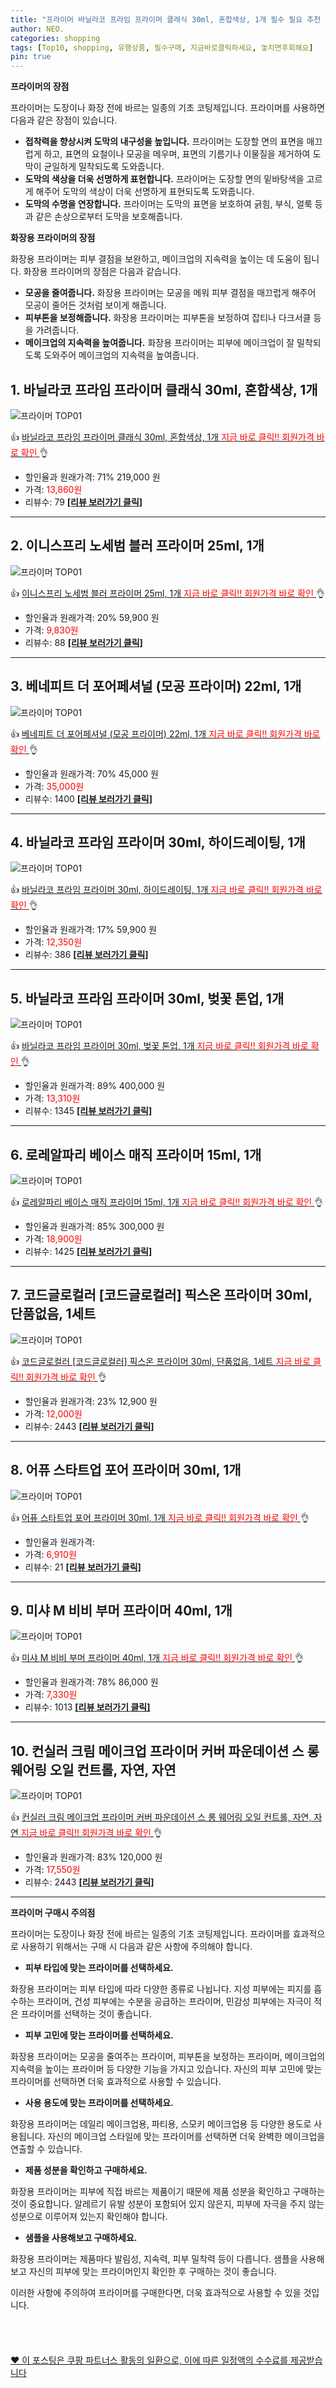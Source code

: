 ```yaml
---
title: "프라이머 바닐라코 프라임 프라이머 클래식 30ml, 혼합색상, 1개 필수 필요 추천 제품 비교 최저 가격 비교 장점 구매 후기 구매평"
author: NEO.
categories: shopping
tags: [Top10, shopping, 유행상품, 필수구매, 지금바로클릭하세요, 놓치면후회해요]
pin: true
---
```

**프라이머의 장점**

프라이머는 도장이나 화장 전에 바르는 일종의 기초 코팅제입니다. 프라이머를 사용하면 다음과 같은 장점이 있습니다.

* **접착력을 향상시켜 도막의 내구성을 높입니다.** 프라이머는 도장할 면의 표면을 매끄럽게 하고, 표면의 요철이나 모공을 메우며, 표면의 기름기나 이물질을 제거하여 도막이 균일하게 밀착되도록 도와줍니다.
* **도막의 색상을 더욱 선명하게 표현합니다.** 프라이머는 도장할 면의 밑바탕색을 고르게 해주어 도막의 색상이 더욱 선명하게 표현되도록 도와줍니다.
* **도막의 수명을 연장합니다.** 프라이머는 도막의 표면을 보호하여 긁힘, 부식, 얼룩 등과 같은 손상으로부터 도막을 보호해줍니다.

**화장용 프라이머의 장점**

화장용 프라이머는 피부 결점을 보완하고, 메이크업의 지속력을 높이는 데 도움이 됩니다. 화장용 프라이머의 장점은 다음과 같습니다.

* **모공을 줄여줍니다.** 화장용 프라이머는 모공을 메워 피부 결점을 매끄럽게 해주어 모공이 줄어든 것처럼 보이게 해줍니다.
* **피부톤을 보정해줍니다.** 화장용 프라이머는 피부톤을 보정하여 잡티나 다크서클 등을 가려줍니다.
* **메이크업의 지속력을 높여줍니다.** 화장용 프라이머는 피부에 메이크업이 잘 밀착되도록 도와주어 메이크업의 지속력을 높여줍니다.

   

## 1. 바닐라코 프라임 프라이머 클래식 30ml, 혼합색상, 1개

![프라이머 TOP01](https://thumbnail10.coupangcdn.com/thumbnails/remote/490x490ex/image/retail/images/3017827272598549-446d52fb-c138-4097-be95-7df4e2ac197d.jpg)


👍 [바닐라코 프라임 프라이머 클래식 30ml, 혼합색상, 1개 <font color=red> 지금 바로 클릭!! 회원가격 바로 확인 </font> ](https://link.coupang.com/re/AFFSDP?lptag=AF3617701&subid=GithubCoopas&pageKey=6758946049&traceid=V0-153&itemId=15833647353&vendorItemId=82253355273) 👌 


- 할인율과 원래가격: 71%  219,000   원
- 가격: <span style='color:red'>13,860원</span>
- 리뷰수: 79  [**[리뷰 보러가기 클릭]**](https://link.coupang.com/re/AFFSDP?lptag=AF3617701&subid=GithubCoopas&pageKey=6758946049&traceid=V0-153&itemId=15833647353&vendorItemId=82253355273)

---


   

## 2. 이니스프리 노세범 블러 프라이머 25ml, 1개

![프라이머 TOP01](https://thumbnail9.coupangcdn.com/thumbnails/remote/490x490ex/image/retail/images/6153887321721754-6abab587-4f8c-43af-b113-0e10c3eee96a.jpg)


👍 [이니스프리 노세범 블러 프라이머 25ml, 1개 <font color=red> 지금 바로 클릭!! 회원가격 바로 확인 </font> ](https://link.coupang.com/re/AFFSDP?lptag=AF3617701&subid=GithubCoopas&pageKey=6750518179&traceid=V0-153&itemId=15786570081&vendorItemId=85199198777) 👌 


- 할인율과 원래가격: 20%  59,900   원
- 가격: <span style='color:red'>9,830원</span>
- 리뷰수: 88  [**[리뷰 보러가기 클릭]**](https://link.coupang.com/re/AFFSDP?lptag=AF3617701&subid=GithubCoopas&pageKey=6750518179&traceid=V0-153&itemId=15786570081&vendorItemId=85199198777)

---


   

## 3. 베네피트 더 포어페셔널 (모공 프라이머) 22ml, 1개

![프라이머 TOP01](https://thumbnail8.coupangcdn.com/thumbnails/remote/490x490ex/image/vendor_inventory/4d39/a9e5a0eb584138c17de8a2876acd67089796bc471dad7da92ec2c30fa5bc.jpg)


👍 [베네피트 더 포어페셔널 (모공 프라이머) 22ml, 1개 <font color=red> 지금 바로 클릭!! 회원가격 바로 확인 </font> ](https://link.coupang.com/re/AFFSDP?lptag=AF3617701&subid=GithubCoopas&pageKey=6714056564&traceid=V0-153&itemId=15596628991&vendorItemId=87642403419) 👌 


- 할인율과 원래가격: 70%  45,000   원
- 가격: <span style='color:red'>35,000원</span>
- 리뷰수: 1400  [**[리뷰 보러가기 클릭]**](https://link.coupang.com/re/AFFSDP?lptag=AF3617701&subid=GithubCoopas&pageKey=6714056564&traceid=V0-153&itemId=15596628991&vendorItemId=87642403419)

---


   

## 4. 바닐라코 프라임 프라이머 30ml, 하이드레이팅, 1개

![프라이머 TOP01](https://thumbnail10.coupangcdn.com/thumbnails/remote/490x490ex/image/retail/images/3553525993791501-a5965603-aaca-4eaa-8aab-21fe2b5f3972.jpg)


👍 [바닐라코 프라임 프라이머 30ml, 하이드레이팅, 1개 <font color=red> 지금 바로 클릭!! 회원가격 바로 확인 </font> ](https://link.coupang.com/re/AFFSDP?lptag=AF3617701&subid=GithubCoopas&pageKey=6553616605&traceid=V0-153&itemId=14639990151&vendorItemId=3392111324) 👌 


- 할인율과 원래가격: 17%  59,900   원
- 가격: <span style='color:red'>12,350원</span>
- 리뷰수: 386  [**[리뷰 보러가기 클릭]**](https://link.coupang.com/re/AFFSDP?lptag=AF3617701&subid=GithubCoopas&pageKey=6553616605&traceid=V0-153&itemId=14639990151&vendorItemId=3392111324)

---


   

## 5. 바닐라코 프라임 프라이머 30ml, 벚꽃 톤업, 1개

![프라이머 TOP01](https://thumbnail8.coupangcdn.com/thumbnails/remote/490x490ex/image/rs_quotation_api/7axikind/a9f3456fa85e4c17aff3648f8b643820.jpg)


👍 [바닐라코 프라임 프라이머 30ml, 벚꽃 톤업, 1개 <font color=red> 지금 바로 클릭!! 회원가격 바로 확인 </font> ](https://link.coupang.com/re/AFFSDP?lptag=AF3617701&subid=GithubCoopas&pageKey=6553616605&traceid=V0-153&itemId=14292051195&vendorItemId=81225772656) 👌 


- 할인율과 원래가격: 89%  400,000   원
- 가격: <span style='color:red'>13,310원</span>
- 리뷰수: 1345  [**[리뷰 보러가기 클릭]**](https://link.coupang.com/re/AFFSDP?lptag=AF3617701&subid=GithubCoopas&pageKey=6553616605&traceid=V0-153&itemId=14292051195&vendorItemId=81225772656)

---


   

## 6. 로레알파리 베이스 매직 프라이머 15ml, 1개

![프라이머 TOP01](https://thumbnail10.coupangcdn.com/thumbnails/remote/490x490ex/image/retail/images/3731566813533251-b0c26c82-1960-4a1f-9ae3-98f960804386.jpg)


👍 [로레알파리 베이스 매직 프라이머 15ml, 1개 <font color=red> 지금 바로 클릭!! 회원가격 바로 확인 </font> ](https://link.coupang.com/re/AFFSDP?lptag=AF3617701&subid=GithubCoopas&pageKey=238057&traceid=V0-153&itemId=535947&vendorItemId=3000422977) 👌 


- 할인율과 원래가격: 85%  300,000   원
- 가격: <span style='color:red'>18,900원</span>
- 리뷰수: 1425  [**[리뷰 보러가기 클릭]**](https://link.coupang.com/re/AFFSDP?lptag=AF3617701&subid=GithubCoopas&pageKey=238057&traceid=V0-153&itemId=535947&vendorItemId=3000422977)

---


   

## 7. 코드글로컬러 [코드글로컬러] 픽스온 프라이머 30ml, 단품없음, 1세트

![프라이머 TOP01](https://thumbnail8.coupangcdn.com/thumbnails/remote/490x490ex/image/vendor_inventory/7494/92c57370cfe4a4cdee0fa1ce9bcbecd1c2ab3d43aeebf008467e9403ec46.jpg)


👍 [코드글로컬러 [코드글로컬러] 픽스온 프라이머 30ml, 단품없음, 1세트 <font color=red> 지금 바로 클릭!! 회원가격 바로 확인 </font> ](https://link.coupang.com/re/AFFSDP?lptag=AF3617701&subid=GithubCoopas&pageKey=6233944812&traceid=V0-153&itemId=12544545282&vendorItemId=70734336345) 👌 


- 할인율과 원래가격: 23%  12,900   원
- 가격: <span style='color:red'>12,000원</span>
- 리뷰수: 2443  [**[리뷰 보러가기 클릭]**](https://link.coupang.com/re/AFFSDP?lptag=AF3617701&subid=GithubCoopas&pageKey=6233944812&traceid=V0-153&itemId=12544545282&vendorItemId=70734336345)

---


   

## 8. 어퓨 스타트업 포어 프라이머 30ml, 1개

![프라이머 TOP01](https://thumbnail6.coupangcdn.com/thumbnails/remote/490x490ex/image/product/image/vendoritem/2018/11/13/3557746243/e2cf049a-296b-4267-94e4-ed7d33e1ac7b.jpg)


👍 [어퓨 스타트업 포어 프라이머 30ml, 1개 <font color=red> 지금 바로 클릭!! 회원가격 바로 확인 </font> ](https://link.coupang.com/re/AFFSDP?lptag=AF3617701&subid=GithubCoopas&pageKey=68411210&traceid=V0-153&itemId=228322302&vendorItemId=3557746243) 👌 


- 할인율과 원래가격: 
- 가격: <span style='color:red'>6,910원</span>
- 리뷰수: 21  [**[리뷰 보러가기 클릭]**](https://link.coupang.com/re/AFFSDP?lptag=AF3617701&subid=GithubCoopas&pageKey=68411210&traceid=V0-153&itemId=228322302&vendorItemId=3557746243)

---


   

## 9. 미샤 M 비비 부머 프라이머 40ml, 1개

![프라이머 TOP01](https://thumbnail9.coupangcdn.com/thumbnails/remote/490x490ex/image/retail/images/2020/06/26/10/8/f3e29c02-b431-4cc5-a0b1-26ef5ee5c9a2.jpg)


👍 [미샤 M 비비 부머 프라이머 40ml, 1개 <font color=red> 지금 바로 클릭!! 회원가격 바로 확인 </font> ](https://link.coupang.com/re/AFFSDP?lptag=AF3617701&subid=GithubCoopas&pageKey=7704629878&traceid=V0-153&itemId=20637281473&vendorItemId=70966654708) 👌 


- 할인율과 원래가격: 78%  86,000   원
- 가격: <span style='color:red'>7,330원</span>
- 리뷰수: 1013  [**[리뷰 보러가기 클릭]**](https://link.coupang.com/re/AFFSDP?lptag=AF3617701&subid=GithubCoopas&pageKey=7704629878&traceid=V0-153&itemId=20637281473&vendorItemId=70966654708)

---


   

## 10. 컨실러 크림 메이크업 프라이머 커버 파운데이션 스 롱 웨어링 오일 컨트롤, 자연, 자연

![프라이머 TOP01](https://thumbnail10.coupangcdn.com/thumbnails/remote/490x490ex/image/vendor_inventory/9ff4/36ad048c389f281d9c95502545c165e53cfa31fc3c535208c657d2a690e0.jpg)


👍 [컨실러 크림 메이크업 프라이머 커버 파운데이션 스 롱 웨어링 오일 컨트롤, 자연, 자연 <font color=red> 지금 바로 클릭!! 회원가격 바로 확인 </font> ](https://link.coupang.com/re/AFFSDP?lptag=AF3617701&subid=GithubCoopas&pageKey=6533601468&traceid=V0-153&itemId=14520491033&vendorItemId=87227231679) 👌 


- 할인율과 원래가격: 83%  120,000   원
- 가격: <span style='color:red'>17,550원</span>
- 리뷰수: 2443  [**[리뷰 보러가기 클릭]**](https://link.coupang.com/re/AFFSDP?lptag=AF3617701&subid=GithubCoopas&pageKey=6533601468&traceid=V0-153&itemId=14520491033&vendorItemId=87227231679)

---
**프라이머 구매시 주의점**

프라이머는 도장이나 화장 전에 바르는 일종의 기초 코팅제입니다. 프라이머를 효과적으로 사용하기 위해서는 구매 시 다음과 같은 사항에 주의해야 합니다.

* **피부 타입에 맞는 프라이머를 선택하세요.**

화장용 프라이머는 피부 타입에 따라 다양한 종류로 나뉩니다. 지성 피부에는 피지를 흡수하는 프라이머, 건성 피부에는 수분을 공급하는 프라이머, 민감성 피부에는 자극이 적은 프라이머를 선택하는 것이 좋습니다.

* **피부 고민에 맞는 프라이머를 선택하세요.**

화장용 프라이머는 모공을 줄여주는 프라이머, 피부톤을 보정하는 프라이머, 메이크업의 지속력을 높이는 프라이머 등 다양한 기능을 가지고 있습니다. 자신의 피부 고민에 맞는 프라이머를 선택하면 더욱 효과적으로 사용할 수 있습니다.

* **사용 용도에 맞는 프라이머를 선택하세요.**

화장용 프라이머는 데일리 메이크업용, 파티용, 스모키 메이크업용 등 다양한 용도로 사용됩니다. 자신의 메이크업 스타일에 맞는 프라이머를 선택하면 더욱 완벽한 메이크업을 연출할 수 있습니다.

* **제품 성분을 확인하고 구매하세요.**

화장용 프라이머는 피부에 직접 바르는 제품이기 때문에 제품 성분을 확인하고 구매하는 것이 중요합니다. 알레르기 유발 성분이 포함되어 있지 않은지, 피부에 자극을 주지 않는 성분으로 이루어져 있는지 확인해야 합니다.

* **샘플을 사용해보고 구매하세요.**

화장용 프라이머는 제품마다 발림성, 지속력, 피부 밀착력 등이 다릅니다. 샘플을 사용해보고 자신의 피부에 맞는 프라이머인지 확인한 후 구매하는 것이 좋습니다.

이러한 사항에 주의하여 프라이머를 구매한다면, 더욱 효과적으로 사용할 수 있을 것입니다.<br><br><br><br><br> [ ❤  이 포스팅은 쿠팡 파트너스 활동의 일환으로, 이에 따른 일정액의 수수료를 제공받습니다](https://link.coupang.com/a/bcEFyh)